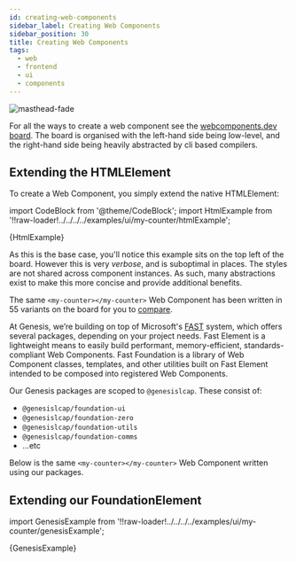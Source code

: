 ```yaml
---
id: creating-web-components
sidebar_label: Creating Web Components
sidebar_position: 30
title: Creating Web Components
tags:
  - web
  - frontend
  - ui
  - components
---
```

  
![masthead-fade](/img/web-components-board.png "Web Components Board")

For all the ways to create a web component see the
[webcomponents.dev board](https://webcomponents.dev/blog/all-the-ways-to-make-a-web-component/board/). The board is
organised with the left-hand side being low-level, and the right-hand side being heavily abstracted by cli based
compilers.

## Extending the HTMLElement

To create a Web Component, you simply extend the native HTMLElement:

import CodeBlock from '@theme/CodeBlock';
import HtmlExample from '!!raw-loader!../../../../examples/ui/my-counter/htmlExample';

<CodeBlock className="language-ts">{HtmlExample}</CodeBlock>

As this is the base case, you'll notice this example sits on the top left of the board. However this is
very _verbose_, and is suboptimal in places. The styles are not shared across component instances. 
As such, many abstractions exist to make this more concise and provide additional benefits.

The same `<my-counter></my-counter>` Web Component has been written in 55 variants on the board for you to 
[compare](https://webcomponents.dev/blog/all-the-ways-to-make-a-web-component/board/).

At Genesis, we’re building on top of Microsoft's [FAST](https://www.fast.design/) system, which offers several
packages, depending on your project needs. Fast Element is a lightweight means to easily build performant,
memory-efficient, standards-compliant Web Components. Fast Foundation is a library of Web Component classes, templates,
and other utilities built on Fast Element intended to be composed into registered Web Components.

Our Genesis packages are scoped to `@genesislcap`. These consist of:

- `@genesislcap/foundation-ui`
- `@genesislcap/foundation-zero`
- `@genesislcap/foundation-utils`
- `@genesislcap/foundation-comms`
- ...etc

Below is the same `<my-counter></my-counter>` Web Component written using our packages.

## Extending our FoundationElement

import GenesisExample from '!!raw-loader!../../../../examples/ui/my-counter/genesisExample';

<CodeBlock className="language-ts">{GenesisExample}</CodeBlock>
